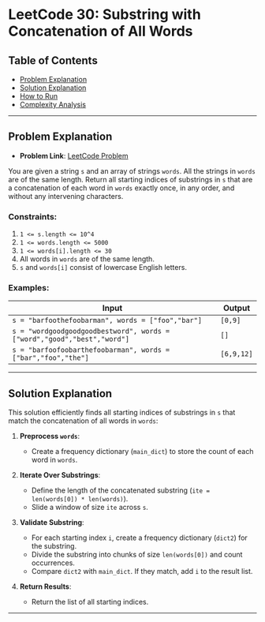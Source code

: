 # LeetCode 30: Substring with Concatenation of All Words

## Table of Contents
- [Problem Explanation](#problem-explanation)
- [Solution Explanation](#solution-explanation)
- [How to Run](#how-to-run)
- [Complexity Analysis](#complexity-analysis)

---

## Problem Explanation

- **Problem Link**: [LeetCode Problem](https://leetcode.com/problems/substring-with-concatenation-of-all-words/)

You are given a string `s` and an array of strings `words`. All the strings in `words` are of the same length. Return all starting indices of substrings in `s` that are a concatenation of each word in `words` exactly once, in any order, and without any intervening characters.

### Constraints:
1. `1 <= s.length <= 10^4`
2. `1 <= words.length <= 5000`
3. `1 <= words[i].length <= 30`
4. All words in `words` are of the same length.
5. `s` and `words[i]` consist of lowercase English letters.

### Examples:

| Input                                      | Output  |
|--------------------------------------------|---------|
| `s = "barfoothefoobarman", words = ["foo","bar"]` | `[0,9]` |
| `s = "wordgoodgoodgoodbestword", words = ["word","good","best","word"]` | `[]`     |
| `s = "barfoofoobarthefoobarman", words = ["bar","foo","the"]` | `[6,9,12]` |

---

## Solution Explanation

This solution efficiently finds all starting indices of substrings in `s` that match the concatenation of all words in `words`:

1. **Preprocess `words`**:
   - Create a frequency dictionary (`main_dict`) to store the count of each word in `words`.

2. **Iterate Over Substrings**:
   - Define the length of the concatenated substring (`ite = len(words[0]) * len(words)`).
   - Slide a window of size `ite` across `s`.

3. **Validate Substring**:
   - For each starting index `i`, create a frequency dictionary (`dict2`) for the substring.
   - Divide the substring into chunks of size `len(words[0])` and count occurrences.
   - Compare `dict2` with `main_dict`. If they match, add `i` to the result list.

4. **Return Results**:
   - Return the list of all starting indices.

---
